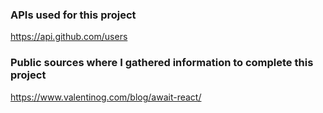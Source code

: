 ### APIs used for this project
https://api.github.com/users

### Public sources where I gathered information to complete this project
https://www.valentinog.com/blog/await-react/
